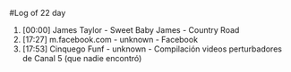 #Log of 22 day

1. [00:00] James Taylor - Sweet Baby James - Country Road
1. [17:27] m.facebook.com - unknown - Facebook
1. [17:53] Cinquego Funf - unknown - Compilación videos perturbadores de Canal 5 (que nadie encontró)
